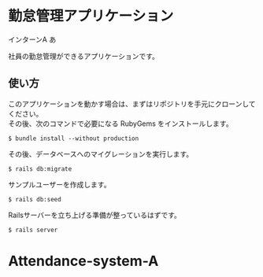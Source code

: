# 勤怠管理アプリケーション

インターンA あ

社員の勤怠管理ができるアプリケーションです。　　

## 使い方

このアプリケーションを動かす場合は、まずはリポジトリを手元にクローンしてください。  
その後、次のコマンドで必要になる RubyGems をインストールします。

```
$ bundle install --without production
```

その後、データベースへのマイグレーションを実行します。

```
$ rails db:migrate
```

サンプルユーザーを作成します。

```
$ rails db:seed
```

Railsサーバーを立ち上げる準備が整っているはずです。

```
$ rails server
```
# Attendance-system-A
